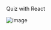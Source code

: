 Quiz with React

![image](https://user-images.githubusercontent.com/114576496/231279617-94e2126a-3292-44f6-a3e4-4818cc1e727f.png)
